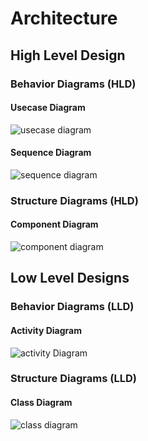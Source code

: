 # Architecture

## High Level Design

### Behavior Diagrams (HLD)

#### Usecase Diagram

![usecase diagram](https://github.com/JeevakRaj/Smart-Delivery-App_MiniProject-C/blob/main/MiniProject_C/2_Architecture/behavior%20Diagrams/usecase1.JPG)

#### Sequence Diagram

![sequence diagram](https://github.com/JeevakRaj/Smart-Delivery-App_MiniProject-C/blob/main/MiniProject_C/2_Architecture/behavior%20Diagrams/Sequence_diagram.JPG)

### Structure Diagrams (HLD)

#### Component Diagram

![component diagram](https://github.com/JeevakRaj/Smart-Delivery-App_MiniProject-C/blob/main/MiniProject_C/2_Architecture/structure%20Diagrams/component%20diagram.JPG)

## Low Level Designs

### Behavior Diagrams (LLD)

#### Activity Diagram

![activity Diagram](https://github.com/JeevakRaj/Smart-Delivery-App_MiniProject-C/blob/main/MiniProject_C/2_Architecture/behavior%20Diagrams/activity_diagram%20(2).png)

### Structure Diagrams (LLD)

#### Class Diagram

![class diagram](https://github.com/JeevakRaj/Smart-Delivery-App_MiniProject-C/blob/main/MiniProject_C/2_Architecture/structure%20Diagrams/class_diagram.png)
